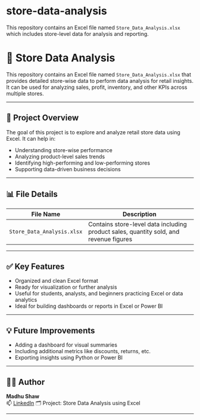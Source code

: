 # store-data-analysis

This repository contains an Excel file named `Store_Data_Analysis.xlsx` which includes store-level data for analysis and reporting.

# 🛒 Store Data Analysis

This repository contains an Excel file named `Store_Data_Analysis.xlsx` that provides detailed store-wise data to perform data analysis for retail insights. It can be used for analyzing sales, profit, inventory, and other KPIs across multiple stores.

---

## 📄 Project Overview

The goal of this project is to explore and analyze retail store data using Excel. It can help in:

- Understanding store-wise performance
- Analyzing product-level sales trends
- Identifying high-performing and low-performing stores
- Supporting data-driven business decisions

---

## 📊 File Details

| File Name                  | Description                                                                               |
|----------------------------|-------------------------------------------------------------------------------------------|
| `Store_Data_Analysis.xlsx` | Contains store-level data including product sales, quantity sold, and revenue figures     |

---

## ✅ Key Features

- Organized and clean Excel format
- Ready for visualization or further analysis
- Useful for students, analysts, and beginners practicing Excel or data analytics
- Ideal for building dashboards or reports in Excel or Power BI

---

## 💡 Future Improvements

- Adding a dashboard for visual summaries
- Including additional metrics like discounts, returns, etc.
- Exporting insights using Python or Power BI

---

## 🙋‍♀️ Author

**Madhu Shaw**  
📫 [LinkedIn](https://www.linkedin.com/in/madhushaw) 
🗂️ Project: Store Data Analysis using Excel

---

